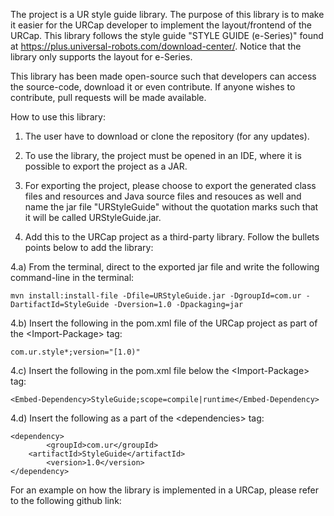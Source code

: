 The project is a UR style guide library. The purpose of this library is to make it easier for the URCap developer to implement the layout/frontend of the URCap. This library follows the style guide "STYLE GUIDE (e-Series)" found at https://plus.universal-robots.com/download-center/. Notice that the library only supports the layout for e-Series.

This library has been made open-source such that developers can access the source-code, download it or even contribute. If anyone wishes to contribute, pull requests will be made available. 

How to use this library:

1) The user have to download or clone the repository (for any updates).

2) To use the library, the project must be opened in an IDE, where it is possible to export the project as a JAR.

3) For exporting the project, please choose to export the generated class files and resources and Java source files and resouces as well and name the jar file "URStyleGuide" without the quotation marks such that it will be called URStyleGuide.jar.

4) Add this to the URCap project as a third-party library. Follow the bullets points below to add the library:
 
4.a) From the terminal, direct to the exported jar file  and write the following command-line in the terminal: 

	mvn install:install-file -Dfile=URStyleGuide.jar -DgroupId=com.ur -DartifactId=StyleGuide -Dversion=1.0 -Dpackaging=jar
      
4.b) Insert the following in the pom.xml file of the URCap project as part of the \<Import-Package> tag:
      
	com.ur.style*;version="[1.0)"
  
4.c) Insert the following in the pom.xml file below the \<Import-Package> tag:
     	
	<Embed-Dependency>StyleGuide;scope=compile|runtime</Embed-Dependency>
  
4.d) Insert the following as a part of the \<dependencies> tag:
     	
	<dependency>
        	<groupId>com.ur</groupId>
		<artifactId>StyleGuide</artifactId>
        	<version>1.0</version>
	</dependency>

For an example on how the library is implemented in a URCap, please refer to the following github link:
